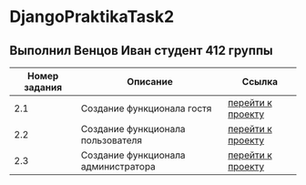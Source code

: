 # DjangoPraktikaTask2
## Выполнил Венцов Иван студент 412 группы

| Номер задания | Описание| Ссылка |
| - | --- | --- |
| 2.1 | Создание функционала гостя | [перейти к проекту](https://github.com/Alkaiir/DjangoPraktikaTask2/tree/main/DjangoPraktika2.1/designpro) |
| 2.2 | Создание функционала пользователя | [перейти к проекту](https://github.com/Alkaiir/DjangoPraktikaTask2/tree/main/DjangoPraktika2.2/designpro) |
| 2.3 | Создание функционала администратора | [перейти к проекту](https://github.com/Alkaiir/DjangoPraktikaTask2/tree/main/DjangoPraktika2.3/designpro) |
